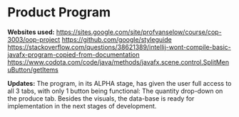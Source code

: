 # Product Program

<b>Websites used:</b>
  https://sites.google.com/site/profvanselow/course/cop-3003/oop-project
  https://github.com/google/styleguide
  https://stackoverflow.com/questions/38621389/intellij-wont-compile-basic-javafx-program-copied-from-documentation
  https://www.codota.com/code/java/methods/javafx.scene.control.SplitMenuButton/getItems

 <b>Updates:</b>
 The program, in its ALPHA stage, has given the user full access to all 3 tabs, with only 1 button being functional: The quantity drop-down on the produce tab. Besides the visuals, the data-base is ready for implementation in the next stages of development.
  
